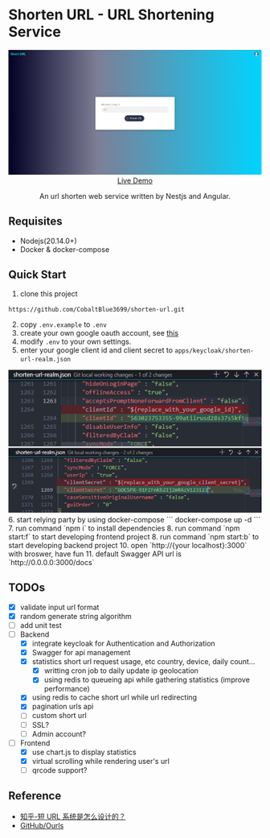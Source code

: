 # Shorten URL - URL Shortening Service

<p align="center">
  <a href="./docs/shorturl-demo.mp4" target="_blank">
    <img src="./docs/demo.png" width="700px">
    <br>
    Live Demo
  </a>
</p>

<p align="center">An url shorten web service written by Nestjs and Angular.</p>

## Requisites
- Nodejs(20.14.0+)
- Docker & docker-compose

## Quick Start
1. clone this project
```
https://github.com/CobaltBlue3699/shorten-url.git
```
2. copy `.env.example` to `.env`  
3. create your own google oauth account, see <a href="https://developers.google.com/identity/protocols/oauth2?hl=zh-tw">this</a>  
4. modify `.env` to your own settings.  
5. enter your google client id and client secret to `apps/keycloak/shorten-url-realm.json`  
<img src="./docs/replaceid.png" />  
<img src="./docs/replacesecret.png" />  
6. start relying party by using docker-compose
```
docker-compose up -d
```
7. run command `npm i` to install dependencies
8. run command `npm start:f` to start developing frontend project
8. run command `npm start:b` to start developing backend project  
10. open `http://{your localhost}:3000` with broswer, have fun
11. default Swagger API url is `http://0.0.0.0:3000/docs`

## TODOs
- [X] validate input url format
- [X] random generate string algorithm
- [ ] add unit test
- [ ] Backend
  - [X] integrate keycloak for Authentication and Authorization
  - [X] Swagger for api management  
  - [X] statistics short url request usage, etc country, device, daily count...  
    - [X] writting cron job to daily update ip geolocation  
    - [X] using redis to queueing api while gathering statistics (improve performance)  
  - [X] using redis to cache short url while url redirecting
  - [X] pagination urls api
  - [ ] custom short url  
  - [ ] SSL?  
  - [ ] Admin account?  
- [ ] Frontend  
  - [X] use chart.js to display statistics  
  - [X] virtual scrolling while rendering user's url  
  - [ ] qrcode support?  

## Reference
- [知乎-短 URL 系统是怎么设计的？](https://www.zhihu.com/question/29270034)
- [GitHub/Ourls](https://github.com/takashiki/Ourls)

